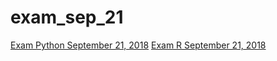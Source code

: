 # exam_sep_21

[Exam Python September 21, 2018](https://github.com/JulieBerendschot/exam_sep_21/blob/master/exam_Sep_21_2018_final.ipynb)
[Exam R September 21, 2018](...)
